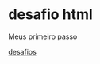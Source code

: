 # desafio html
 Meus primeiro passo



<a href="https://mazklau.github.io/desafio-html/desafio 07/desafio07.html">

desafios 

 
